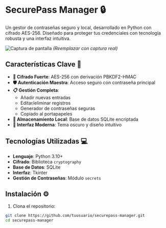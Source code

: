 # SecurePass Manager 🔒

Un gestor de contraseñas seguro y local, desarrollado en Python con cifrado AES-256. Diseñado para proteger tus credenciales con tecnología robusta y una interfaz intuitiva.

![Captura de pantalla](https://via.placeholder.com/800x500.png?text=Interfaz+SecurePass+Manager) *(Reemplazar con captura real)*

## Características Clave 🚀
- **🔐 Cifrado Fuerte**: AES-256 con derivación PBKDF2-HMAC
- **🛡️ Autenticación Maestra**: Acceso seguro con contraseña principal
- **📋 Gestión Completa**:
  - Añadir nuevas entradas
  - Editar/eliminar registros
  - Generador de contraseñas seguras
  - Copiado al portapapeles
- **💾 Almacenamiento Local**: Base de datos SQLite encriptada
- **🎨 Interfaz Moderna**: Tema oscuro y diseño intuitivo

## Tecnologías Utilizadas 💻
- **Lenguaje**: Python 3.10+
- **Cifrado**: Biblioteca `cryptography`
- **Base de Datos**: SQLite
- **Interfaz**: Tkinter
- **Gestión de Contraseñas**: Módulo `secrets`

## Instalación ⚙️
1. Clona el repositorio:
```bash
git clone https://github.com/tuusuario/securepass-manager.git
cd securepass-manager

